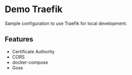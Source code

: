 # Demo Traefik

Sample configuration to use Traefik for local development.

## Features

- Certificate Authority
- CORS
- docker-compose
- Goss
